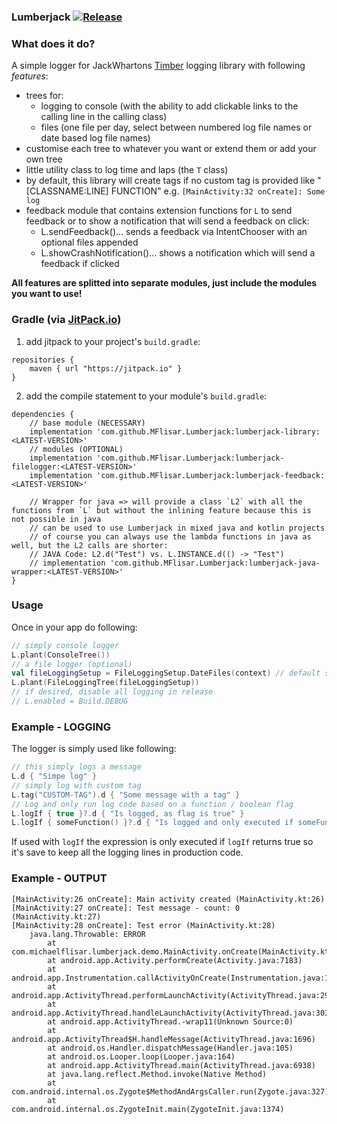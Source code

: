 ### Lumberjack [![Release](https://jitpack.io/v/MFlisar/Lumberjack.svg)](https://jitpack.io/#MFlisar/Lumberjack)

### What does it do?

A simple logger for JackWhartons [Timber](https://github.com/JakeWharton/timber) logging library with following *features*:

* trees for:
  * logging to console (with the ability to add clickable links to the calling line in the calling class)
  * files (one file per day, select between numbered log file names or date based log file names)
* customise each tree to whatever you want or extend them or add your own tree
* little utility class to log time and laps (the `T` class) 
* by default, this library will create tags if no custom tag is provided like "[CLASSNAME:LINE] FUNCTION" e.g. `[MainActivity:32 onCreate]: Some log`
* feedback module that contains extension functions for `L` to send feedback or to show a notification that will send a feedback on click:
  * L.sendFeedback()... sends a feedback via IntentChooser with an optional files appended
  * L.showCrashNotification()... shows a notification which will send a feedback if clicked

**All features are splitted into separate modules, just include the modules you want to use!**

### Gradle (via [JitPack.io](https://jitpack.io/))

1) add jitpack to your project's `build.gradle`:

```
repositories {
    maven { url "https://jitpack.io" }
}
```

2) add the compile statement to your module's `build.gradle`:

```
dependencies {
    // base module (NECESSARY)
	implementation 'com.github.MFlisar.Lumberjack:lumberjack-library:<LATEST-VERSION>'
    // modules (OPTIONAL)
    implementation 'com.github.MFlisar.Lumberjack:lumberjack-filelogger:<LATEST-VERSION>'
    implementation 'com.github.MFlisar.Lumberjack:lumberjack-feedback:<LATEST-VERSION>'

    // Wrapper for java => will provide a class `L2` with all the functions from `L` but without the inlining feature because this is not possible in java
    // can be used to use Lumberjack in mixed java and kotlin projects
	// of course you can always use the lambda functions in java as well, but the L2 calls are shorter:
	// JAVA Code: L2.d("Test") vs. L.INSTANCE.d(() -> "Test")
    // implementation 'com.github.MFlisar.Lumberjack:lumberjack-java-wrapper:<LATEST-VERSION>'
}
```

### Usage

Once in your app do following:

```kotlin
// simply console logger
L.plant(ConsoleTree())
// a file logger (optional)
val fileLoggingSetup = FileLoggingSetup.DateFiles(context) // default setup keeps log files for 7 days and creates a new file each day
L.plant(FileLoggingTree(fileLoggingSetup))
// if desired, disable all logging in release
// L.enabled = Build.DEBUG
```

### Example - LOGGING

The logger is simply used like following:

```kotlin
// this simply logs a message
L.d { "Simpe log" }
// simply log with custom tag
L.tag("CUSTOM-TAG").d { "Some message with a tag" }
// Log and only run log code based on a function / boolean flag
L.logIf { true }?.d { "Is logged, as flag is true" }
L.logIf { someFunction() }?.d { "Is logged and only executed if someFunction returns true" }
```

If used with `logIf` the expression is only executed if `logIf` returns true so it's save to keep all the logging lines in production code.

### Example - OUTPUT

```
[MainActivity:26 onCreate]: Main activity created (MainActivity.kt:26)
[MainActivity:27 onCreate]: Test message - count: 0 (MainActivity.kt:27)
[MainActivity:28 onCreate]: Test error (MainActivity.kt:28)
    java.lang.Throwable: ERROR
        at com.michaelflisar.lumberjack.demo.MainActivity.onCreate(MainActivity.kt:28)
        at android.app.Activity.performCreate(Activity.java:7183)
        at android.app.Instrumentation.callActivityOnCreate(Instrumentation.java:1220)
        at android.app.ActivityThread.performLaunchActivity(ActivityThread.java:2908)
        at android.app.ActivityThread.handleLaunchActivity(ActivityThread.java:3030)
        at android.app.ActivityThread.-wrap11(Unknown Source:0)
        at android.app.ActivityThread$H.handleMessage(ActivityThread.java:1696)
        at android.os.Handler.dispatchMessage(Handler.java:105)
        at android.os.Looper.loop(Looper.java:164)
        at android.app.ActivityThread.main(ActivityThread.java:6938)
        at java.lang.reflect.Method.invoke(Native Method)
        at com.android.internal.os.Zygote$MethodAndArgsCaller.run(Zygote.java:327)
        at com.android.internal.os.ZygoteInit.main(ZygoteInit.java:1374)
```